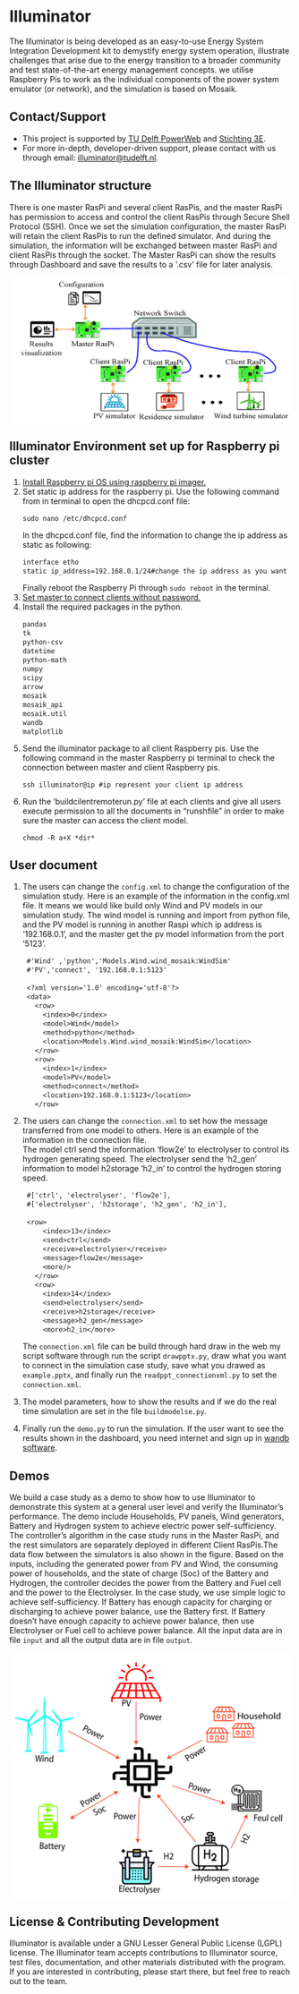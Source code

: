 # Illuminator
The Illuminator is being developed as an easy-to-use Energy System Integration 
Development kit to demystify energy system operation, illustrate challenges 
that arise due to the energy transition to a broader community and test 
state-of-the-art energy management concepts. we utilise Raspberry Pis to work 
as the individual components of the power system emulator (or network), 
and the simulation is based on Mosaik.

## Contact/Support
* This project is supported by [TU Delft PowerWeb](https://www.tudelft.nl/powerweb) and [Stichting 3E](https://www.stichting3e.nl/).
* For more in-depth, developer-driven support, please contact with us through email: illuminator@tudelft.nl.

## The Illuminator structure
There is one master RasPi and several client RasPis, and
the master RasPi has permission to access and control the
client RasPis through Secure Shell Protocol (SSH). Once we
set the simulation configuration, the master RasPi will retain
the client RasPis to run the defined simulator. And during the
simulation, the information will be exchanged between master
RasPi and client RasPis through the socket. The Master RasPi
can show the results through Dashboard and save the results
to a ’.csv’ file for later analysis. 
<div align="center">
	<img align="center" src="docs/Figure/Structure.jpg" width="500">
</div>

## Illuminator Environment set up for Raspberry pi cluster
1. [Install Raspberry pi OS using raspberry pi imager.](https://www.raspberrypi.com/software/)
2. Set static ip address for the raspberry pi.
    Use the following command from in terminal to open the dhcpcd.conf file:
    ```
    sudo nano /etc/dhcpcd.conf
    ```
   In the dhcpcd.conf file, find the information to change the ip address as static as following:
   ```
   interface etho
   static ip_address=192.168.0.1/24#change the ip address as you want
   ```
   Finally reboot the Raspberry Pi through `sudo reboot` in the terminal.
3. [Set master to connect clients without password.](https://www.digitalocean.com/community/tutorials/how-to-set-up-ssh-keys-2)
4. Install the required packages in the python.
   ```
   pandas
   tk
   python-csv
   datetime
   python-math
   numpy
   scipy
   arrow
   mosaik
   mosaik_api
   mosaik.util
   wandb
   matplotlib
   ```
5. Send the illuminator package to all client Raspberry pis. Use the following command in the master Raspberry pi terminal to check the connection 
between master and client Raspberry pis. 
   ```
   ssh illuminator@ip #ip represent your client ip address
   ```
6. Run the ‘buildcilentremoterun.py’ file at each clients and give all users execute permission to all the documents in “runshfile” in order 
to make sure the master can access the client model.
   ```
   chmod -R a+X *dir*
   ```

## User document 
1. The users can change the `config.xml` to change the configuration of the simulation study.
   Here is an example of the information in the config.xml file. 
   It means we would like build only Wind and PV models in our simulation study. 
   The wind model is running and import from python file, and the PV model is running in another Raspi which ip address is ‘192.168.0.1’, 
   and the master get the pv model information from the port ’5123’.
   ```
    #'Wind' ,'python','Models.Wind.wind_mosaik:WindSim'
    #'PV','connect', '192.168.0.1:5123'
    
    <?xml version='1.0' encoding='utf-8'?>
    <data>
      <row>
        <index>0</index>
        <model>Wind</model>
        <method>python</method>
        <location>Models.Wind.wind_mosaik:WindSim</location>
      </row>
      <row>
        <index>1</index>
        <model>PV</model>
        <method>connect</method>
        <location>192.168.0.1:5123</location>
      </row>
   ```
   
2. The users can change the `connection.xml` to set how the message transferred from one model to others. 
   Here is an example of the information in the connection file.  
   The model ctrl send the information ‘flow2e’ to electrolyser to control its hydrogen generating speed. 
   The electrolyser send the ‘h2_gen’ information to model h2storage ‘h2_in’ to control the hydrogen storing speed.
   ```
    #['ctrl', 'electrolyser', 'flow2e'],
    #['electrolyser', 'h2storage', 'h2_gen', 'h2_in'],
    
    <row>
        <index>13</index>
        <send>ctrl</send>
        <receive>electrolyser</receive>
        <message>flow2e</message>
        <more/>
      </row>
      <row>
        <index>14</index>
        <send>electrolyser</send>
        <receive>h2storage</receive>
        <message>h2_gen</message>
        <more>h2_in</more>
   ```
   The `connection.xml` file can be build through hard draw in the web my script software through run the script `drawpptx.py`, draw what you want to connect in the simulation case study, 
   save what you drawed as `example.pptx`, and finally run the `readppt_connectionxml.py` to set the `connection.xml`.
3. The model parameters, how to show the results and if we do the real time simulation are set in the file `buildmodelse.py`. 
4. Finally run the `demo.py` to run the simulation. If the user want to see the results shown in the dashboard, you need internet and sign up in [wandb software](https://wandb.ai/site).

## Demos
We build a case study as a demo to show how to use Illuminator to demonstrate this system at
a general user level and verify the Illuminator’s performance. The demo include Households,
PV panels, Wind generators, Battery and Hydrogen system
to achieve electric power self-sufficiency. The controller’s
algorithm in the case study runs in the Master RasPi, and
the rest simulators are separately deployed in different Client
RasPis.The data flow between the simulators is also shown in
the figure. Based on the inputs, including the generated power
from PV and Wind, the consuming power of households, and
the state of charge (Soc) of the Battery and Hydrogen, the
controller decides the power from the Battery and Fuel cell
and the power to the Electrolyser. In the case study, we use
simple logic to achieve self-sufficiency. If Battery has enough
capacity for charging or discharging to achieve power balance,
use the Battery first. If Battery doesn’t have enough capacity
to achieve power balance, then use Electrolyser or Fuel cell
to achieve power balance. All the input data are in file `input` and all the output data are in file `output`.

<div align="center">
	<img align="center" src="docs/Figure/case study.jpg" width="500">
</div>


## License & Contributing Development
Illuminator is available under a GNU Lesser General Public License (LGPL) license.
The Illuminator team accepts contributions to Illuminator source, test files, documentation, and other materials distributed with the program.
If you are interested in contributing, please start there, but feel free to reach out to the team.
